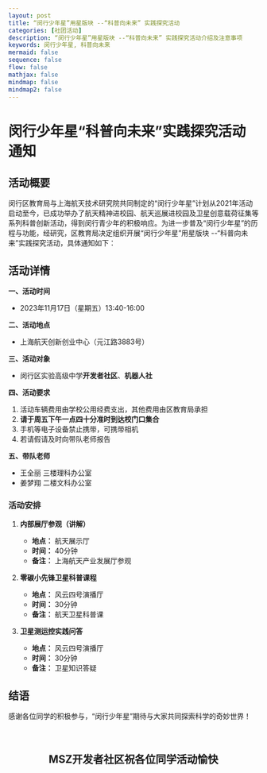 ```yaml
---
layout: post
title: “闵行少年星”用星版块 --“科普向未来” 实践探究活动
categories: [社团活动]
description: “闵行少年星”用星版块 --“科普向未来” 实践探究活动介绍及注意事项
keywords: 闵行少年星, 科普向未来
mermaid: false
sequence: false
flow: false
mathjax: false
mindmap: false
mindmap2: false
---
```


# 闵行少年星“科普向未来”实践探究活动通知

## 活动概要

闵行区教育局与上海航天技术研究院共同制定的“闵行少年星”计划从2021年活动启动至今，已成功举办了航天精神进校园、航天巡展进校园及卫星创意载荷征集等系列科普创新活动，得到闵行青少年的积极响应。为进一步普及“闵行少年星”的历程与功能，经研究，区教育局决定组织开展“闵行少年星”用星版块 --“科普向未来”实践探究活动，具体通知如下：

## 活动详情

**一、活动时间**
- 2023年11月17日（星期五）13:40-16:00


**二、活动地点**
- 上海航天创新创业中心（元江路3883号）

**三、活动对象**
- 闵行区实验高级中学**开发者社区**、**机器人社**

**四、活动要求**
1. 活动车辆费用由学校公用经费支出，其他费用由区教育局承担
2. **请于周五下午一点四十分准时到达校门口集合**
3. 手机等电子设备禁止携带，可携带相机
4. 若请假请及时向带队老师报告

**五、带队老师**
- 王全丽 三楼理科办公室
- 姜梦翔 二楼文科办公室

### 活动安排
1. **内部展厅参观（讲解）**
   - **地点：** 航天展示厅
   - **时间：** 40分钟
   - **备注：** 上海航天产业发展厅参观

2. **零碳小先锋卫星科普课程**
   - **地点：** 风云四号演播厅
   - **时间：** 30分钟
   - **备注：** 航天卫星科普课

3. **卫星测运控实践问答**
   - **地点：** 风云四号演播厅
   - **时间：** 30分钟
   - **备注：** 卫星知识答疑

## 结语

感谢各位同学的积极参与，“闵行少年星”期待与大家共同探索科学的奇妙世界！

<br>

## <center>MSZ开发者社区祝各位同学活动愉快</center>